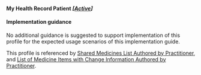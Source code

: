 #### My Health Record Patient *[[Active](http://hl7.org/fhir/stu3/valueset-publication-status.html)]*

#### Implementation guidance

No additional guidance is suggested to support implementation of this profile for the expected usage scenarios of this implementation guide.

This profile is referenced by [Shared Medicines List Authored by Practitioner](StructureDefinition-composition-sml-prac-1.html),
and [List of Medicine Items with Change Information Authored by Practitioner](StructureDefinition-list-sml-pracchanges-1.html).